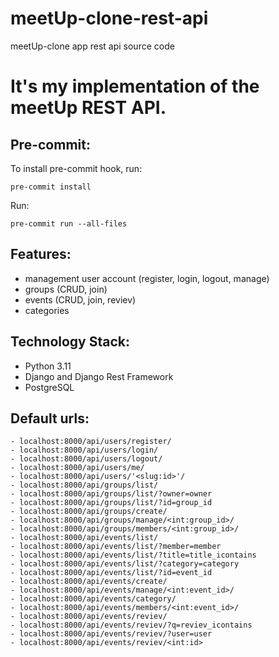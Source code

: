 # meetUp-clone-rest-api
meetUp-clone app rest api source code

# It's my implementation of the meetUp REST API.

## Pre-commit:
To install pre-commit hook, run:
```
pre-commit install
```

Run:
```
pre-commit run --all-files
```


## Features:

-   management user account (register, login, logout, manage)
-   groups (CRUD, join)
-   events (CRUD, join, reviev)
-   categories

## Technology Stack:

-   Python 3.11
-   Django and Django Rest Framework
-   PostgreSQL

## Default urls:
```djangourlpath
- localhost:8000/api/users/register/
- localhost:8000/api/users/login/
- localhost:8000/api/users/logout/
- localhost:8000/api/users/me/
- localhost:8000/api/users/'<slug:id>'/
- localhost:8000/api/groups/list/
- localhost:8000/api/groups/list/?owner=owner
- localhost:8000/api/groups/list/?id=group_id
- localhost:8000/api/groups/create/
- localhost:8000/api/groups/manage/<int:group_id>/
- localhost:8000/api/groups/members/<int:group_id>/
- localhost:8000/api/events/list/
- localhost:8000/api/events/list/?member=member
- localhost:8000/api/events/list/?title=title_icontains
- localhost:8000/api/events/list/?category=category
- localhost:8000/api/events/list/?id=event_id
- localhost:8000/api/events/create/
- localhost:8000/api/events/manage/<int:event_id>/
- localhost:8000/api/events/category/
- localhost:8000/api/events/members/<int:event_id>/
- localhost:8000/api/events/reviev/
- localhost:8000/api/events/reviev/?q=reviev_icontains
- localhost:8000/api/events/reviev/?user=user
- localhost:8000/api/events/reviev/<int:id>
```

